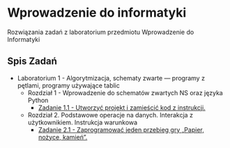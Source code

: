 # Wprowadzenie do informatyki
Rozwiązania zadań z laboratorium przedmiotu Wprowadzenie do Informatyki

## Spis Zadań

- Laboratorium 1 - Algorytmizacja, schematy zwarte — programy z pętlami, programy używające tablic
    - Rozdział 1 - Wprowadzenie do schematów zwartych NS oraz języka Python
        - [Zadanie 1.1 - Utworzyć projekt i zamieścić kod z instrukcji.](lab-1/zad-1.py)
    - Rozdział 2. Podstawowe operacje na danych. Interakcja z użytkownikiem. Instrukcja warunkowa
        - [Zadanie 2.1 - Zaprogramować jeden przebieg gry „Papier, nożyce, kamień”.](lab-1/zad-2-1.py)